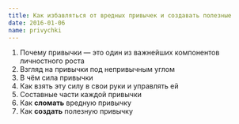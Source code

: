```yaml
---
title: Как избавляться от вредных привычек и создавать полезные
date: 2016-01-06
name: privychki
---
```


1. Почему привычки — это один из важнейших компонентов личностного роста
2. Взгляд на привычки под непривычным углом
3. В чём сила привычки
4. Как взять эту силу в свои руки и управлять ей
5. Составные части каждой привычки
6. Как **сломать** вредную привычку
7. Как **создать** полезную привычку